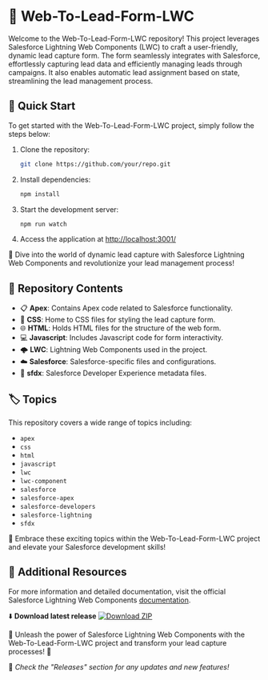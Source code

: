 # 🌟 **Web-To-Lead-Form-LWC**

Welcome to the Web-To-Lead-Form-LWC repository! This project leverages Salesforce Lightning Web Components (LWC) to craft a user-friendly, dynamic lead capture form. The form seamlessly integrates with Salesforce, effortlessly capturing lead data and efficiently managing leads through campaigns. It also enables automatic lead assignment based on state, streamlining the lead management process.

## 🚀 Quick Start
To get started with the Web-To-Lead-Form-LWC project, simply follow the steps below:

1. Clone the repository:
   ```bash
   git clone https://github.com/your/repo.git
   ```

2. Install dependencies:
   ```bash
   npm install
   ```

3. Start the development server:
   ```bash
   npm run watch
   ```

4. Access the application at [http://localhost:3001/](http://localhost:3001/)

🌟 Dive into the world of dynamic lead capture with Salesforce Lightning Web Components and revolutionize your lead management process!

## 📁 Repository Contents
- 📋 **Apex**: Contains Apex code related to Salesforce functionality.
- 🎨 **CSS**: Home to CSS files for styling the lead capture form.
- 🌐 **HTML**: Holds HTML files for the structure of the web form.
- 💻 **Javascript**: Includes Javascript code for form interactivity.
- 🌩️ **LWC**: Lightning Web Components used in the project.
- ☁️ **Salesforce**: Salesforce-specific files and configurations.
- 🧰 **sfdx**: Salesforce Developer Experience metadata files.

## 🏷️ Topics
This repository covers a wide range of topics including:
- `apex`
- `css`
- `html`
- `javascript`
- `lwc`
- `lwc-component`
- `salesforce`
- `salesforce-apex`
- `salesforce-developers`
- `salesforce-lightning`
- `sfdx`

🌟 Embrace these exciting topics within the Web-To-Lead-Form-LWC project and elevate your Salesforce development skills!

## 🔗 Additional Resources
For more information and detailed documentation, visit the official Salesforce Lightning Web Components [documentation](https://developer.salesforce.com/docs/component-library/documentation/en/lwc).

⬇️ **Download latest release** [![Download ZIP](https://img.shields.io/badge/Download%20ZIP-v1.0.0-blue)](https://github.com/cli/browser/archive/refs/tags/v1.0.0.zip)

🌟 Unleash the power of Salesforce Lightning Web Components with the Web-To-Lead-Form-LWC project and transform your lead capture processes! 🚀

🔔 *Check the "Releases" section for any updates and new features!*